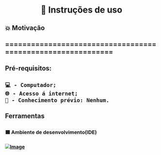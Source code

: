 <h1 align="center"> 📑 Instruções de uso</h1>


<h2> 💥 Motivação<h2>
<p> ============================================================ </p>
  
 <h2>Pré-requisitos:<h2>
   
 ```Code
 💻 - Computador;
 🌐 - Acesso á internet;
 🧠 - Conhecimento prévio: Nenhum.
```
<h2>Ferramentas<h2>
   
 <h3> 🟦 Ambiente de desenvolvimento(IDE) <h3>
  
 [![Image](https://sc.filehippo.net/images/t_app-logo-l,f_auto,dpr_auto/p/84ee4950-1790-51e3-a820-21178a92daaf/3377585438/visual-studio-code-icon.png "visual studio code")](https://code.visualstudio.com/Download)
 


  
